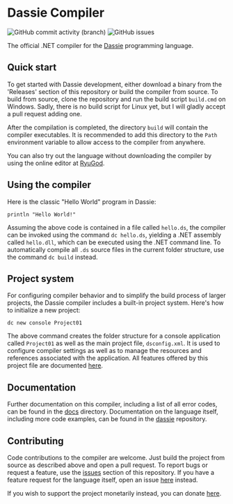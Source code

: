 # Dassie Compiler
<img alt="GitHub commit activity (branch)" src="https://img.shields.io/github/commit-activity/m/loschsoftware/dc"> <img alt="GitHub issues" src="https://img.shields.io/github/issues/loschsoftware/dc">

The official .NET compiler for the [Dassie](https://github.com/loschsoftware/dassie) programming language.

## Quick start
To get started with Dassie development, either download a binary from the 'Releases' section of this repository or build the compiler from source. To build from source, clone the repository and run the build script ``build.cmd`` on Windows. Sadly, there is no build script for Linux yet, but I will gladly accept a pull request adding one.

After the compilation is completed, the directory ``build`` will contain the compiler executables. It is recommended to add this directory to the ``Path`` environment variable to allow access to the compiler from anywhere.

You can also try out the language without downloading the compiler by using the online editor at [RyuGod](https://ryugod.com/pages/ide/dassie).

## Using the compiler
Here is the classic "Hello World" program in Dassie:
````dassie
println "Hello World!"
````
Assuming the above code is contained in a file called ``hello.ds``, the compiler can be invoked using the command ``dc hello.ds``, yielding a .NET assembly called ``hello.dll``, which can be executed using the .NET command line. To automatically compile all ``.ds`` source files in the current folder structure, use the command ``dc build`` instead.

## Project system
For configuring compiler behavior and to simplify the build process of larger projects, the Dassie compiler includes a built-in project system. Here's how to initialize a new project:
````
dc new console Project01
````
The above command creates the folder structure for a console application called ``Project01`` as well as the main project file, ``dsconfig.xml``. It is used to configure compiler settings as well as to manage the resources and references associated with the application. All features offered by this project file are documented [here](https://github.com/loschsoftware/dc/blob/main/docs/Projects.md).

## Documentation
Further documentation on this compiler, including a list of all error codes, can be found in the [docs](https://github.com/loschsoftware/dc/blob/main/docs) directory. Documentation on the language itself, including more code examples, can be found in the [dassie](https://github.com/loschsoftware/dassie) repository.

## Contributing
Code contributions to the compiler are welcome. Just build the project from source as described above and open a pull request. To report bugs or request a feature, use the [issues](https://github.com/loschsoftware/dc/issues) section of this repository. If you have a feature request for the language itself, open an issue [here](https://github.com/loschsoftware/dassie/issues) instead.

If you wish to support the project monetarily instead, you can donate [here](https://www.paypal.com/donate/?hosted_button_id=R6XM6EX8WU9RN).
